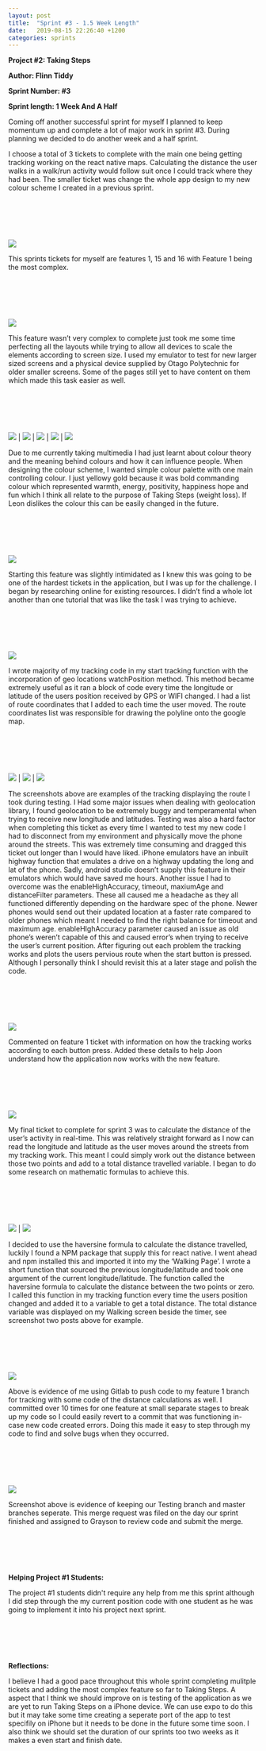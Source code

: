 ```yaml
---
layout: post
title:  "Sprint #3 - 1.5 Week Length"
date:   2019-08-15 22:26:40 +1200
categories: sprints
---
```


**Project #2: Taking Steps**

**Author: Flinn Tiddy**

**Sprint Number: #3**

**Sprint length: 1 Week And A Half**


Coming off another successful sprint for myself I planned to keep momentum up and complete a lot of major work in sprint #3. During planning we decided to do another week and a half sprint.


I choose a total of 3 tickets to complete with the main one being getting tracking working on the react native maps. Calculating the distance the user walks in a walk/run activity would follow suit once I could track where they had been. The smaller ticket was change the whole app design to my new colour scheme I created in a previous sprint.

<br/><br/>
<br/><br/>

![](/assets/board3.jpg)

This sprints tickets for myself are features 1, 15 and 16 with Feature 1 being the most complex.

<br/><br/>
<br/><br/>

![](/assets/feature15.jpg)

This feature wasn’t very complex to complete just took me some time perfecting all the layouts while trying to allow all devices to scale the elements according to screen size. I used my emulator to test for new larger sized screens and a physical device supplied by Otago Polytechnic for older smaller screens. Some of the pages still yet to have content on them which made this task easier as well.

<br/><br/>
<br/><br/>

![](/assets/layout1.jpg) | ![](/assets/layout2.jpg) | ![](/assets/layout3.jpg) | ![](/assets/layout4.jpg) | ![](/assets/layout5.jpg)

Due to me currently taking multimedia I had just learnt about colour theory and the meaning behind colours and how it can influence people. When designing the colour scheme, I wanted simple colour palette with one main controlling colour. I just yellowy gold because it was bold commanding colour which represented warmth, energy, positivity, happiness hope and fun which I think all relate to the purpose of Taking Steps (weight loss).  If Leon dislikes the colour this can be easily changed in the future.

<br/><br/>
<br/><br/>

![](/assets/feature1.jpg)

Starting this feature was slightly intimidated as I knew this was going to be one of the hardest tickets in the application, but I was up for the challenge. I began by researching online for existing resources. I didn’t find a whole lot another than one tutorial that was like the task I was trying to achieve.   

<br/><br/>
<br/><br/>

![](/assets/startTracking.jpg) 

I wrote majority of my tracking code in my start tracking function with the incorporation of geo locations watchPosition method. This method became extremely useful as it ran a block of code every time the longitude or latitude of the users position received by GPS or WIFI changed. I had a list of route coordinates that I added to each time the user moved. The route coordinates list was responsible for drawing the polyline onto the google map.

<br/><br/>
<br/><br/>

![](/assets/track1.jpg) | ![](/assets/track2.jpg) | ![](/assets/track3.jpg)

The screenshots above are examples of the tracking displaying the route I took during testing. I Had some major issues when dealing with geolocation library, I found geolocation to be extremely buggy and temperamental when trying to receive new longitude and latitudes.  Testing was also a hard factor when completing this ticket as every time I wanted to test my new code I had to disconnect from my environment and physically move the phone around the streets. This was extremely time consuming and dragged this ticket out longer than I would have liked. iPhone emulators have an inbuilt highway function that emulates a drive on a highway updating the long and lat of the phone. Sadly, android studio doesn’t supply this feature in their emulators which would have saved me hours. Another issue I had to overcome was the enableHighAccuracy, timeout, maxiumAge and distanceFilter parameters. These all caused me a headache as they all functioned differently depending on the hardware spec of the phone. Newer phones would send out their updated location at a faster rate compared to older phones which meant I needed to find the right balance for timeout and maximum age. enableHIghAccuracy parameter caused an issue as old phone’s weren’t capable of this and caused error’s when trying to receive the user’s current position. After figuring out each problem the tracking works and plots the users pervious route when the start button is pressed. Although I personally think I should revisit this at a later stage and polish the code. 

<br/><br/>
<br/><br/>

![](/assets/feature1doc.jpg)

Commented on feature 1 ticket with information on how the tracking works according to each button press. Added these details to help Joon understand how the application now works with the new feature.

<br/><br/>
<br/><br/>

![](/assets/feature16.jpg)

My final ticket to complete for sprint 3 was to calculate the distance of the user’s activity in real-time. This was relatively straight forward as I now can read the longitude and latitude as the user moves around the streets from my tracking work. This meant I could simply work out the distance between those two points and add to a total distance travelled variable. I began to do some research on mathematic formulas to achieve this.

<br/><br/>
<br/><br/>

![](/assets/harersine.jpg) | ![](/assets/harersinefunc.jpg)

I decided to use the haversine formula to calculate the distance travelled, luckily I found a NPM package that supply this for react native. I went ahead and npm installed this and imported it into my the ‘Walking Page’. I wrote a short function that sourced the previous longitude/latitude and took one argument of the current longitude/latitude. The function called the haversine formula to calculate the distance between the two points or zero. I called this function in my tracking function every time the users position changed and added it to a variable to get a total distance. The total distance variable was displayed on my Walking screen beside the timer, see screenshot two posts above for example. 

<br/><br/>
<br/><br/>

![](/assets/trackingfeaturecommits.jpg)

Above is evidence of me using Gitlab to push code to my feature 1 branch for tracking with some code of the distance calculations as well. I committed over 10 times for one feature at small separate stages to break up my code so I could easily revert to a commit that was functioning in-case new code created errors. Doing this made it easy to step through my code to find and solve bugs when they occurred.

<br/><br/>
<br/><br/>

![](/assets/mergeintomaster3.jpg)

Screenshot above is evidence of keeping our Testing branch and master branches seperate. This merge request was filed on the day our sprint finished and assigned to Grayson to review code and submit the merge.

<br/><br/>
<br/><br/>

**Helping Project #1 Students:**

The project #1 students didn't require any help from me this sprint although I did step through the my current position code with one student as he was going to implement it into his project next sprint.

<br/><br/>
<br/><br/>

**Reflections:**

I believe I had a good pace throughout this whole sprint completing mulitple tickets and adding the most complex feature so far to Taking Steps. A aspect that I think we should improve on is testing of the application as we are yet to run Taking Steps on a iPhone device. We can use expo to do this but it may take some time creating a seperate port of the app to test specifily on iPhone but it needs to be done in the future some time soon. I also think we should set the duration of our sprints too two weeks as it makes a even start and finish date.



